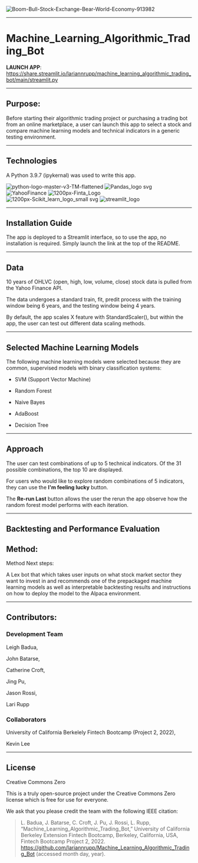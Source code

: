 ![Boom-Bull-Stock-Exchange-Bear-World-Economy-913982](https://user-images.githubusercontent.com/95719899/164332595-9cf0e024-aab1-4d3b-a11c-8c47ee122b9e.jpg)

---
# Machine_Learning_Algorithmic_Trading_Bot

**LAUNCH APP**: https://share.streamlit.io/lariannrupp/machine_learning_algorithmic_trading_bot/main/streamlit.py

---
## Purpose: 

Before starting their algorithmic trading project or purchasing a trading bot from an online marketplace, a user can launch this app to select a stock and compare machine learning models and technical indicators in a generic testing environment. 

---

## Technologies

A Python 3.9.7 (ipykernal) was used to write this app.

![python-logo-master-v3-TM-flattened](https://user-images.githubusercontent.com/95719899/164334658-d32c6762-b35d-4ae3-8d87-f054388941e7.png)
![Pandas_logo svg](https://user-images.githubusercontent.com/95719899/164334292-8243632d-1274-4c4f-ba36-cbf71dc14309.png)
![YahooFinance](https://user-images.githubusercontent.com/95719899/164334383-5f613f77-fb14-4b8c-80a7-882241baf76a.png)
![1200px-Finta_Logo](https://user-images.githubusercontent.com/95719899/164334464-705a5167-9385-4f93-91b4-5afc74a0ea24.png)
![1200px-Scikit_learn_logo_small svg](https://user-images.githubusercontent.com/95719899/164334470-dac38a18-1d42-4bfe-abfe-7f681677a8ff.png)
![streamlit_logo](https://user-images.githubusercontent.com/95719899/164334479-b14755bc-7525-4f9b-aeaf-6e56df94f49d.png)

--- 

## Installation Guide

The app is deployed to a Streamlit interface, so to use the app, no installation is required. Simply launch the link at the top of the README. 

---

## Data

10 years of OHLVC (open, high, low, volume, close) stock data is pulled from the Yahoo Finance API. 

The data undergoes a standard train, fit, predit process with the training window being 6 years, and the testing window being 4 years. 

By default, the app scales X feature with StandardScaler(), but within the app, the user can test out different data scaling methods. 

---

## Selected Machine Learning Models

The following machine learning models were selected because they are common, supervised models with binary classification systems:

- SVM (Support Vector Machine)

- Random Forest

- Naive Bayes

- AdaBoost 

- Decision Tree

---

## Approach

The user can test combinations of up to 5 technical indicators. Of the 31 possible combinations, the top 10 are displayed. 

For users who would like to explore random combinations of 5 indicators, they can use the **I'm feeling lucky** button. 

The **Re-run Last** button allows the user the rerun the app observe how the random forest model performs with each iteration.

---

## Backtesting and Performance Evaluation


## Method:


Method Next steps:

A Lex bot that which takes user inputs on what stock market sector they want to invest in and recommends one of the prepackaged machine learning models as well as interpretable backtesting results and instructions on how to deploy the model to the Alpaca environment.

---

## Contributors:

### Development Team
Leigh Badua,

John Batarse,

Catherine Croft,

Jing Pu,

Jason Rossi,

Lari Rupp


### Collaborators
University of California Berkelely Fintech Bootcamp (Project 2, 2022),

Kevin Lee


---

## License

Creative Commons Zero

This is a truly open-source project under the Creative Commons Zero license which is free for use for everyone.

We ask that you please credit the team with the following IEEE citation:

> L. Badua, J. Batarse, C. Croft, J. Pu, J. Rossi, L. Rupp, “Machine_Learning_Algorithmic_Trading_Bot,” University of California Berkeley Extension Fintech Bootcamp, Berkeley, California, USA, Fintech Bootcamp Project 2, 2022. https://github.com/lariannrupp/Machine_Learning_Algorithmic_Trading_Bot (accessed month day, year).
